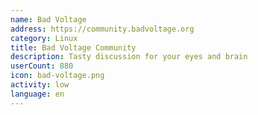 ```yaml
---
name: Bad Voltage
address: https://community.badvoltage.org
category: Linux
title: Bad Voltage Community
description: Tasty discussion for your eyes and brain
userCount: 880
icon: bad-voltage.png
activity: low
language: en
---
```

